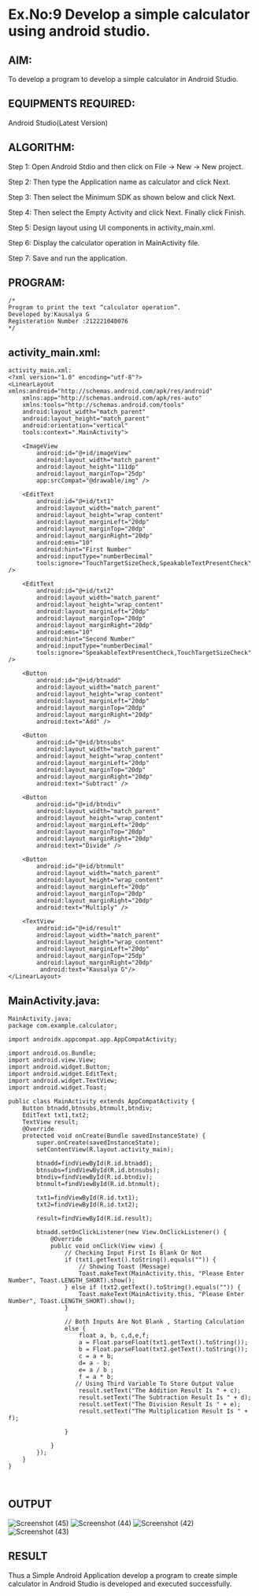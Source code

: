 # Ex.No:9 Develop a simple calculator using android studio.

## AIM:

To develop a program to develop a simple calculator in Android Studio.

## EQUIPMENTS REQUIRED:

Android Studio(Latest Version)

## ALGORITHM:

Step 1: Open Android Stdio and then click on File -> New -> New project.

Step 2: Then type the Application name as calculator and click Next. 

Step 3: Then select the Minimum SDK as shown below and click Next.

Step 4: Then select the Empty Activity and click Next. Finally click Finish.

Step 5: Design layout using UI components in activity_main.xml.

Step 6: Display the calculator operation in MainActivity file.

Step 7: Save and run the application.

## PROGRAM:
```
/*
Program to print the text “calculator operation”.
Developed by:Kausalya G
Registeration Number :212221040076
*/
```
## activity_main.xml:

```
activity_main.xml:
<?xml version="1.0" encoding="utf-8"?>
<LinearLayout xmlns:android="http://schemas.android.com/apk/res/android"
    xmlns:app="http://schemas.android.com/apk/res-auto"
    xmlns:tools="http://schemas.android.com/tools"
    android:layout_width="match_parent"
    android:layout_height="match_parent"
    android:orientation="vertical"
    tools:context=".MainActivity">

    <ImageView
        android:id="@+id/imageView"
        android:layout_width="match_parent"
        android:layout_height="111dp"
        android:layout_marginTop="25dp"
        app:srcCompat="@drawable/img" />

    <EditText
        android:id="@+id/txt1"
        android:layout_width="match_parent"
        android:layout_height="wrap_content"
        android:layout_marginLeft="20dp"
        android:layout_marginTop="20dp"
        android:layout_marginRight="20dp"
        android:ems="10"
        android:hint="First Number"
        android:inputType="numberDecimal"
        tools:ignore="TouchTargetSizeCheck,SpeakableTextPresentCheck" />

    <EditText
        android:id="@+id/txt2"
        android:layout_width="match_parent"
        android:layout_height="wrap_content"
        android:layout_marginLeft="20dp"
        android:layout_marginTop="20dp"
        android:layout_marginRight="20dp"
        android:ems="10"
        android:hint="Second Number"
        android:inputType="numberDecimal"
        tools:ignore="SpeakableTextPresentCheck,TouchTargetSizeCheck" />

    <Button
        android:id="@+id/btnadd"
        android:layout_width="match_parent"
        android:layout_height="wrap_content"
        android:layout_marginLeft="20dp"
        android:layout_marginTop="20dp"
        android:layout_marginRight="20dp"
        android:text="Add" />

    <Button
        android:id="@+id/btnsubs"
        android:layout_width="match_parent"
        android:layout_height="wrap_content"
        android:layout_marginLeft="20dp"
        android:layout_marginTop="20dp"
        android:layout_marginRight="20dp"
        android:text="Subtract" />

    <Button
        android:id="@+id/btndiv"
        android:layout_width="match_parent"
        android:layout_height="wrap_content"
        android:layout_marginLeft="20dp"
        android:layout_marginTop="20dp"
        android:layout_marginRight="20dp"
        android:text="Divide" />

    <Button
        android:id="@+id/btnmult"
        android:layout_width="match_parent"
        android:layout_height="wrap_content"
        android:layout_marginLeft="20dp"
        android:layout_marginTop="20dp"
        android:layout_marginRight="20dp"
        android:text="Multiply" />

    <TextView
        android:id="@+id/result"
        android:layout_width="match_parent"
        android:layout_height="wrap_content"
        android:layout_marginLeft="20dp"
        android:layout_marginTop="25dp"
        android:layout_marginRight="20dp"
         android:text="Kausalya G"/>
</LinearLayout>
```
## MainActivity.java:

```
MainActivity.java:
package com.example.calculator;

import androidx.appcompat.app.AppCompatActivity;

import android.os.Bundle;
import android.view.View;
import android.widget.Button;
import android.widget.EditText;
import android.widget.TextView;
import android.widget.Toast;

public class MainActivity extends AppCompatActivity {
    Button btnadd,btnsubs,btnmult,btndiv;
    EditText txt1,txt2;
    TextView result;
    @Override
    protected void onCreate(Bundle savedInstanceState) {
        super.onCreate(savedInstanceState);
        setContentView(R.layout.activity_main);

        btnadd=findViewById(R.id.btnadd);
        btnsubs=findViewById(R.id.btnsubs);
        btndiv=findViewById(R.id.btndiv);
        btnmult=findViewById(R.id.btnmult);

        txt1=findViewById(R.id.txt1);
        txt2=findViewById(R.id.txt2);

        result=findViewById(R.id.result);

        btnadd.setOnClickListener(new View.OnClickListener() {
            @Override
            public void onClick(View view) {
                // Checking Input First Is Blank Or Not
                if (txt1.getText().toString().equals("")) {
                    // Showing Toast (Message)
                    Toast.makeText(MainActivity.this, "Please Enter Number", Toast.LENGTH_SHORT).show();
                } else if (txt2.getText().toString().equals("")) {
                    Toast.makeText(MainActivity.this, "Please Enter Number", Toast.LENGTH_SHORT).show();
                }

                // Both Inputs Are Not Blank , Starting Calculation
                else {
                    float a, b, c,d,e,f;
                    a = Float.parseFloat(txt1.getText().toString());
                    b = Float.parseFloat(txt2.getText().toString());
                    c = a + b;
                    d= a - b;
                    e= a / b ;
                    f = a * b;
                   // Using Third Variable To Store Output Value
                    result.setText("The Addition Result Is " + c);
                    result.setText("The Subtraction Result Is " + d);
                    result.setText("The Division Result Is " + e);
                    result.setText("The Multiplication Result Is " + f);

                }

            }
        });
    }
}



```

## OUTPUT

![Screenshot (45)](https://github.com/gkausalya232/Calculator/assets/133086820/d137e111-7b94-4652-93f9-8bdd5e081e76)
![Screenshot (44)](https://github.com/gkausalya232/Calculator/assets/133086820/9f3cc8f0-a48d-4270-8e36-69b9c616dacb)
![Screenshot (42)](https://github.com/gkausalya232/Calculator/assets/133086820/eb0ca04b-2702-4742-ace8-62d1b1867c82)
![Screenshot (43)](https://github.com/gkausalya232/Calculator/assets/133086820/07993b63-2e8d-42ea-90a3-cd62d161f373)



## RESULT
Thus a Simple Android Application develop a program to create simple calculator in Android Studio is developed and executed successfully.
